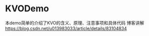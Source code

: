 # KVODemo
本demo简单的介绍了KVO的含义、原理、注意事项和具体代码
博客讲解 https://blog.csdn.net/u013983033/article/details/83104834
